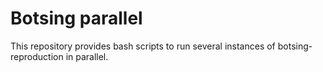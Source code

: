 # Botsing parallel

This repository provides bash scripts to run several instances of botsing-reproduction in parallel.
